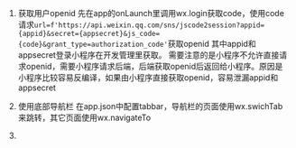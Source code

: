 1. 获取用户openid
先在app的onLaunch里调用wx.login获取code，使用code请求`url=f'https://api.weixin.qq.com/sns/jscode2session?appid={appid}&secret={appsecret}&js_code={code}&grant_type=authorization_code'`获取openid
其中appid和appsecret登录小程序在开发管理里获取。
需要注意的是小程序不允许直接请求openid，需要小程序请求后端，后端获取openid后返回给小程序。原因是小程序比较容易反编译，如果由小程序直接获取openid，容易泄漏appid和appsecret

2. 使用底部导航栏
在app.json中配置tabbar，导航栏的页面使用wx.swichTab来跳转，其它页面使用wx.navigateTo

3. 